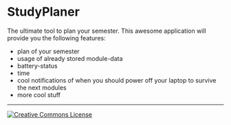 StudyPlaner
===========

The ultimate tool to plan your semester.
This awesome application will provide you the following features:
 - plan of your semester
 - usage of already stored module-data
 - battery-status
 - time
 - cool notifications of when you should power off your laptop to survive the next modules
 - more cool stuff

-----------------------------------
<div class="footer">
  <a rel="license" href="http://creativecommons.org/licenses/by-nc-nd/3.0/deed.de"><img alt="Creative Commons License" style="border-width:0" src="http://i.creativecommons.org/l/by-nc-nd/3.0/88x31.png" /></a>
</div>